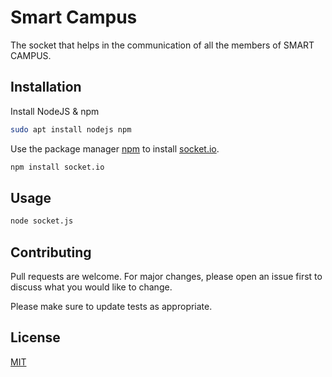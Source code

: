 # Smart Campus

The socket that helps in the communication of all the members of SMART CAMPUS.

## Installation
Install NodeJS & npm
```bash
sudo apt install nodejs npm
```
Use the package manager [npm](https://www.npmjs.com/package/npm) to install [socket.io](https://socket.io/docs/).
```bash
npm install socket.io
```
## Usage
```bash
node socket.js
```

## Contributing
Pull requests are welcome. For major changes, please open an issue first to discuss what you would like to change.

Please make sure to update tests as appropriate.

## License
[MIT](https://choosealicense.com/licenses/mit/)
